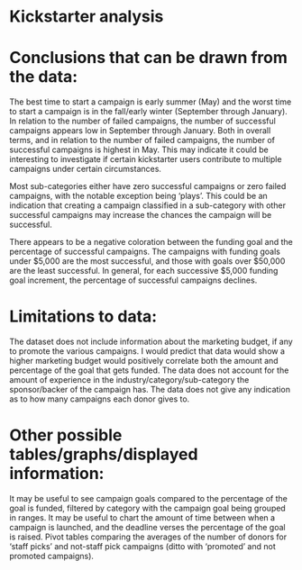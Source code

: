 # Kickstarter analysis

# Conclusions that can be drawn from the data:

The best time to start a campaign is early summer (May) and the worst time to start a campaign is in the fall/early winter (September through January). In relation to the number of failed campaigns, the number of successful campaigns appears low in September through January. Both in overall terms, and in relation to the number of failed campaigns, the number of successful campaigns is highest in May. This may indicate it could be interesting to investigate if certain kickstarter users contribute to multiple campaigns under certain circumstances. 

Most sub-categories either have zero successful campaigns or zero failed campaigns, with the notable exception being ‘plays’. This could be an indication that creating a campaign classified in a sub-category with other successful campaigns may increase the chances the campaign will be successful. 

There appears to be a negative coloration between the funding goal and the percentage of successful campaigns. The campaigns with funding goals under $5,000 are the most successful, and those with goals over $50,000 are the least successful. In general, for each successive $5,000 funding goal increment, the percentage of successful campaigns declines. 

# Limitations to data:

The dataset does not include information about the marketing budget, if any to promote the various campaigns. I would predict that data would show a higher marketing budget would positively correlate both the amount and percentage of the goal that gets funded. The data does not account for the amount of experience in the industry/category/sub-category the sponsor/backer of the campaign has. The data does not give any indication as to how many campaigns each donor gives to. 

# Other possible tables/graphs/displayed information:

It may be useful to see campaign goals compared to the percentage of the goal is funded, filtered by category with the campaign goal being grouped in ranges. It may be useful to chart the amount of time between when a campaign is launched, and the deadline verses the percentage of the goal is raised. Pivot tables comparing the averages of the number of donors for ‘staff picks’ and not-staff pick campaigns (ditto with ‘promoted’ and not promoted campaigns). 
